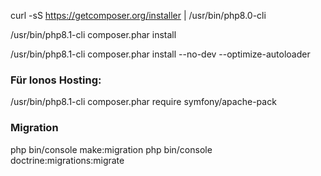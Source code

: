 curl -sS https://getcomposer.org/installer | /usr/bin/php8.0-cli

/usr/bin/php8.1-cli composer.phar install

/usr/bin/php8.1-cli composer.phar install --no-dev --optimize-autoloader


### Für Ionos Hosting:

/usr/bin/php8.1-cli composer.phar require symfony/apache-pack


### Migration
php bin/console make:migration
php bin/console doctrine:migrations:migrate